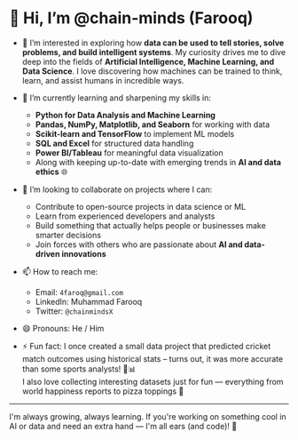 # 👋 Hi, I’m @chain-minds (Farooq)

- 👀 I’m interested in exploring how **data can be used to tell stories, solve problems, and build intelligent systems**. My curiosity drives me to dive deep into the fields of **Artificial Intelligence, Machine Learning, and Data Science**. I love discovering how machines can be trained to think, learn, and assist humans in incredible ways.

- 🌱 I’m currently learning and sharpening my skills in:
  - **Python for Data Analysis and Machine Learning**  
  - **Pandas, NumPy, Matplotlib, and Seaborn** for working with data  
  - **Scikit-learn and TensorFlow** to implement ML models  
  - **SQL and Excel** for structured data handling  
  - **Power BI/Tableau** for meaningful data visualization  
  - Along with keeping up-to-date with emerging trends in **AI and data ethics** 🌐

- 💞️ I’m looking to collaborate on projects where I can:
  - Contribute to open-source projects in data science or ML  
  - Learn from experienced developers and analysts  
  - Build something that actually helps people or businesses make smarter decisions  
  - Join forces with others who are passionate about **AI and data-driven innovations**

- 📫 How to reach me:
  - Email: `4faroq@gmail.com` 
  - LinkedIn: Muhammad Farooq 
  - Twitter: `@chainmindsX`   

- 😄 Pronouns: He / Him

- ⚡ Fun fact: I once created a small data project that predicted cricket match outcomes using historical stats – turns out, it was more accurate than some sports analysts! 🏏📊  
  I also love collecting interesting datasets just for fun — everything from world happiness reports to pizza toppings 🍕

---

I'm always growing, always learning. If you're working on something cool in AI or data and need an extra hand — I'm all ears (and code)! 🚀
